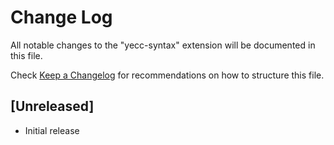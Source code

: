 # Change Log

All notable changes to the "yecc-syntax" extension will be documented in this file.

Check [Keep a Changelog](http://keepachangelog.com/) for recommendations on how to structure this file.

## [Unreleased]

- Initial release